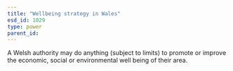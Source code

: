 ```yaml
---
title: "Wellbeing strategy in Wales"
esd_id: 1029
type: power
parent_id:  
---
```


A Welsh authority may do anything (subject to limits) to promote or improve the economic, social or environmental well being of their area.

